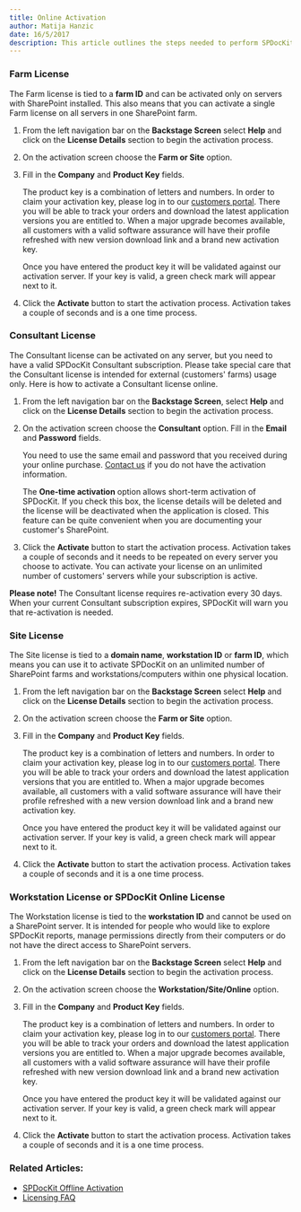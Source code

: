 ```yaml
---  
title: Online Activation
author: Matija Hanzic  
date: 16/5/2017  
description: This article outlines the steps needed to perform SPDocKit activation.
--- 
```

### Farm License

The Farm license is tied to a __farm ID__ and can be activated only on servers with SharePoint installed. This also means that you can activate a single Farm license on all servers in one SharePoint farm.

1. From the left navigation bar on the __Backstage Screen__ select __Help__ and click on the __License Details__ section to begin the activation process.
2. On the activation screen choose the __Farm or Site__ option.
3. Fill in the __Company__ and __Product Key__ fields.

    The product key is a combination of letters and numbers. In order to claim your activation key, please log in to our [customers portal](https://customers.acceleratio.net/). There you will be able to track your orders and download the latest application versions you are entitled to. When a major upgrade becomes available, all customers with a valid software assurance will have their profile refreshed with new version download link and a brand new activation key.

    Once you have entered the product key it will be validated against our activation server. If your key is valid, a green check mark will appear next to it.

4. Click the __Activate__ button to start the activation process. Activation takes a couple of seconds and is a one time process.

### Consultant License

The Consultant license can be activated on any server, but you need to have a valid SPDocKit Consultant subscription. Please take special care that the Consultant license is intended for external (customers' farms) usage only. Here is how to activate a Consultant license online.

1. From the left navigation bar on the __Backstage Screen__, select __Help__ and click on the __License Details__ section to begin the activation process.
2. On the activation screen choose the __Consultant__ option. Fill in the __Email__ and __Password__ fields.

    You need to use the same email and password that you received during your online purchase. [Contact us](https://www.spdockit.com/support/contact-us/) if you do not have the activation information.

    The __One-time activation__ option allows short-term activation of SPDocKit. If you check this box, the license details will be deleted and the license will be deactivated when the application is closed. This feature can be quite convenient when you are documenting your customer's SharePoint.

3. Click the __Activate__ button to start the activation process. Activation takes a couple of seconds and it needs to be repeated on every server you choose to activate. You can activate your license on an unlimited number of customers' servers while your subscription is active.

__Please note!__ The Consultant license requires re-activation every 30 days. When your current Consultant subscription expires, SPDocKit will warn you that re-activation is needed.

### Site License

The Site license is tied to a __domain name__, __workstation ID__ or __farm ID__, which means you can use it to activate SPDocKit on an unlimited number of SharePoint farms and workstations/computers within one physical location.

1. From the left navigation bar on the __Backstage Screen__ select __Help__ and click on the __License Details__ section to begin the activation process.
2. On the activation screen choose the __Farm or Site__ option.
3. Fill in the __Company__ and __Product Key__ fields.

    The product key is a combination of letters and numbers. In order to claim your activation key, please log in to our [customers portal](https://customers.acceleratio.net/). There you will be able to track your orders and download the latest application versions that you are entitled to. When a major upgrade becomes available, all customers with a valid software assurance will have their profile refreshed with a new version download link and a brand new activation key.

    Once you have entered the product key it will be validated against our activation server. If your key is valid, a green check mark will appear next to it.

4. Click the __Activate__ button to start the activation process. Activation takes a couple of seconds and it is a one time process.

### Workstation License or SPDocKit Online License

The Workstation license is tied to the __workstation ID__ and cannot be used on a SharePoint server. It is intended for people who would like to explore SPDocKit reports, manage permissions directly from their computers or do not have the direct access to SharePoint servers.

1. From the left navigation bar on the __Backstage Screen__ select __Help__ and click on the __License Details__ section to begin the activation process.
2. On the activation screen choose the __Workstation/Site/Online__ option.
3. Fill in the __Company__ and __Product Key__ fields.

    The product key is a combination of letters and numbers. In order to claim your activation key, please log in to our [customers portal](https://customers.acceleratio.net/). There you will be able to track your orders and download the latest application versions you are entitled to. When a major upgrade becomes available, all customers with a valid software assurance will have their profile refreshed with new version download link and a brand new activation key.

    Once you have entered the product key it will be validated against our activation server. If your key is valid, a green check mark will appear next to it.

4. Click the __Activate__ button to start the activation process. Activation takes a couple of seconds and it is a one time process.


### Related Articles:
* [SPDocKit Offline Activation](#internal/activation/offline-activation/)
* [Licensing FAQ](#internal/activation/activation-faq/)